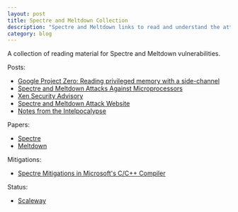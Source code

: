 ```yaml
---
layout: post
title: Spectre and Meltdown Collection
description: "Spectre and Meltdown links to read and understand the attacks"
category: blog
---
```


A collection of reading material for Spectre and Meltdown vulnerabilities.

Posts:

- [Google Project Zero: Reading privileged memory with a side-channel](https://googleprojectzero.blogspot.md/2018/01/reading-privileged-memory-with-side.html)
- [Spectre and Meltdown Attacks Against Microprocessors](https://www.schneier.com/blog/archives/2018/01/spectre_and_mel_1.html)
- [Xen Security Advisory](https://xenbits.xen.org/xsa/advisory-254.html)
- [Spectre and Meltdown Attack Website](https://spectreattack.com/)
- [Notes from the Intelpocalypse](https://lwn.net/Articles/742702/)

Papers:

- [Spectre](https://spectreattack.com/spectre.pdf)
- [Meltdown](https://meltdownattack.com/meltdown.pdf)

Mitigations:

- [Spectre Mitigations in Microsoft's C/C++ Compiler](https://www.paulkocher.com/doc/MicrosoftCompilerSpectreMitigation.html)

Status:

- [Scaleway](https://www.scaleway.com/meltdown-spectre-status/)
